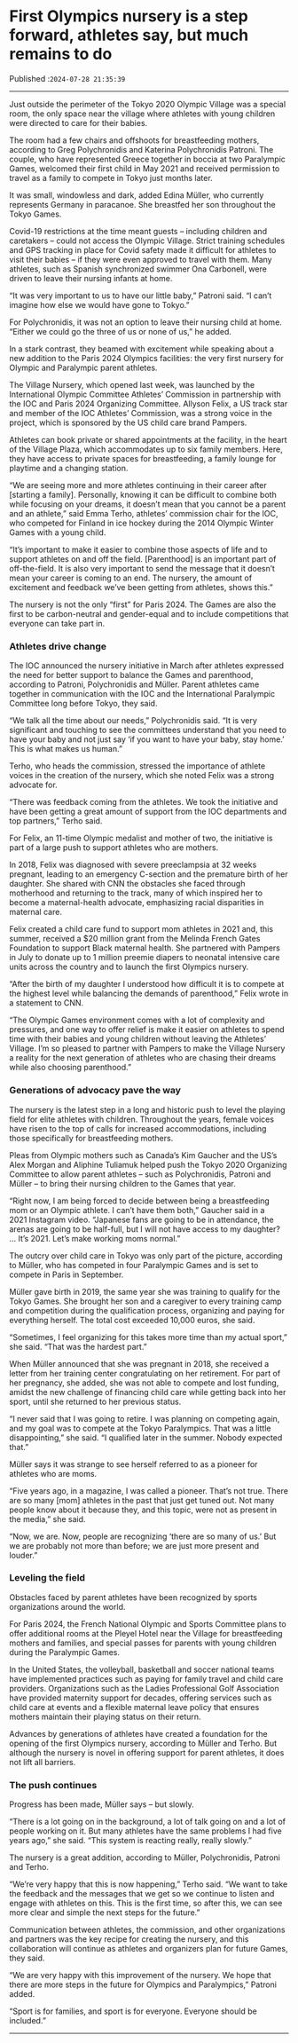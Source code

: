 # First Olympics nursery is a step forward, athletes say, but much remains to do

Published :`2024-07-28 21:35:39`

---

Just outside the perimeter of the Tokyo 2020 Olympic Village was a special room, the only space near the village where athletes with young children were directed to care for their babies.

The room had a few chairs and offshoots for breastfeeding mothers, according to Greg Polychronidis and Katerina Polychronidis Patroni. The couple, who have represented Greece together in boccia at two Paralympic Games, welcomed their first child in May 2021 and received permission to travel as a family to compete in Tokyo just months later.

It was small, windowless and dark, added Edina Müller, who currently represents Germany in paracanoe. She breastfed her son throughout the Tokyo Games.

Covid-19 restrictions at the time meant guests – including children and caretakers – could not access the Olympic Village. Strict training schedules and GPS tracking in place for Covid safety made it difficult for athletes to visit their babies – if they were even approved to travel with them. Many athletes, such as Spanish synchronized swimmer Ona Carbonell, were driven to leave their nursing infants at home.

“It was very important to us to have our little baby,” Patroni said. “I can’t imagine how else we would have gone to Tokyo.”

For Polychronidis, it was not an option to leave their nursing child at home. “Either we could go the three of us or none of us,” he added.

In a stark contrast, they beamed with excitement while speaking about a new addition to the Paris 2024 Olympics facilities: the very first nursery for Olympic and Paralympic parent athletes.

The Village Nursery, which opened last week, was launched by the International Olympic Committee Athletes’ Commission in partnership with the IOC and Paris 2024 Organizing Committee. Allyson Felix, a US track star and member of the IOC Athletes’ Commission, was a strong voice in the project, which is sponsored by the US child care brand Pampers.

Athletes can book private or shared appointments at the facility, in the heart of the Village Plaza, which accommodates up to six family members. Here, they have access to private spaces for breastfeeding, a family lounge for playtime and a changing station.

“We are seeing more and more athletes continuing in their career after [starting a family]. Personally, knowing it can be difficult to combine both while focusing on your dreams, it doesn’t mean that you cannot be a parent and an athlete,” said Emma Terho, athletes’ commission chair for the IOC, who competed for Finland in ice hockey during the 2014 Olympic Winter Games with a young child.

“It’s important to make it easier to combine those aspects of life and to support athletes on and off the field. [Parenthood] is an important part of off-the-field. It is also very important to send the message that it doesn’t mean your career is coming to an end. The nursery, the amount of excitement and feedback we’ve been getting from athletes, shows this.”

The nursery is not the only “first” for Paris 2024. The Games are also the first to be carbon-neutral and gender-equal and to include competitions that everyone can take part in.

### Athletes drive change

The IOC announced the nursery initiative in March after athletes expressed the need for better support to balance the Games and parenthood, according to Patroni, Polychronidis and Müller. Parent athletes came together in communication with the IOC and the International Paralympic Committee long before Tokyo, they said.

“We talk all the time about our needs,” Polychronidis said. “It is very significant and touching to see the committees understand that you need to have your baby and not just say ‘if you want to have your baby, stay home.’ This is what makes us human.”

Terho, who heads the commission, stressed the importance of athlete voices in the creation of the nursery, which she noted Felix was a strong advocate for.

“There was feedback coming from the athletes. We took the initiative and have been getting a great amount of support from the IOC departments and top partners,” Terho said.

For Felix, an 11-time Olympic medalist and mother of two, the initiative is part of a large push to support athletes who are mothers.

In 2018, Felix was diagnosed with severe preeclampsia at 32 weeks pregnant, leading to an emergency C-section and the premature birth of her daughter. She shared with CNN the obstacles she faced through motherhood and returning to the track, many of which inspired her to become a maternal-health advocate, emphasizing racial disparities in maternal care.

Felix created a child care fund to support mom athletes in 2021 and, this summer, received a $20 million grant from the Melinda French Gates Foundation to support Black maternal health. She partnered with Pampers in July to donate up to 1 million preemie diapers to neonatal intensive care units across the country and to launch the first Olympics nursery.

“After the birth of my daughter I understood how difficult it is to compete at the highest level while balancing the demands of parenthood,” Felix wrote in a statement to CNN.

“The Olympic Games environment comes with a lot of complexity and pressures, and one way to offer relief is make it easier on athletes to spend time with their babies and young children without leaving the Athletes’ Village. I’m so pleased to partner with Pampers to make the Village Nursery a reality for the next generation of athletes who are chasing their dreams while also choosing parenthood.”

### Generations of advocacy pave the way

The nursery is the latest step in a long and historic push to level the playing field for elite athletes with children. Throughout the years, female voices have risen to the top of calls for increased accommodations, including those specifically for breastfeeding mothers.

Pleas from Olympic mothers such as Canada’s Kim Gaucher and the US’s Alex Morgan and Aliphine Tuliamuk helped push the Tokyo 2020 Organizing Committee to allow parent athletes – such as Polychronidis, Patroni and Müller – to bring their nursing children to the Games that year.

“Right now, I am being forced to decide between being a breastfeeding mom or an Olympic athlete. I can’t have them both,” Gaucher said in a 2021 Instagram video. “Japanese fans are going to be in attendance, the arenas are going to be half-full, but I will not have access to my daughter? … It’s 2021. Let’s make working moms normal.”

The outcry over child care in Tokyo was only part of the picture, according to Müller, who has competed in four Paralympic Games and is set to compete in Paris in September.

Müller gave birth in 2019, the same year she was training to qualify for the Tokyo Games. She brought her son and a caregiver to every training camp and competition during the qualification process, organizing and paying for everything herself. The total cost exceeded 10,000 euros, she said.

“Sometimes, I feel organizing for this takes more time than my actual sport,” she said. “That was the hardest part.”

When Müller announced that she was pregnant in 2018, she received a letter from her training center congratulating on her retirement. For part of her pregnancy, she added, she was not able to compete and lost funding, amidst the new challenge of financing child care while getting back into her sport, until she returned to her previous status.

“I never said that I was going to retire. I was planning on competing again, and my goal was to compete at the Tokyo Paralympics. That was a little disappointing,” she said. “I qualified later in the summer. Nobody expected that.”

Müller says it was strange to see herself referred to as a pioneer for athletes who are moms.

“Five years ago, in a magazine, I was called a pioneer. That’s not true. There are so many [mom] athletes in the past that just get tuned out. Not many people know about it because they, and this topic, were not as present in the media,” she said.

“Now, we are. Now, people are recognizing ‘there are so many of us.’ But we are probably not more than before; we are just more present and louder.”

### Leveling the field

Obstacles faced by parent athletes have been recognized by sports organizations around the world.

For Paris 2024, the French National Olympic and Sports Committee plans to offer additional rooms at the Pleyel Hotel near the Village for breastfeeding mothers and families, and special passes for parents with young children during the Paralympic Games.

In the United States, the volleyball, basketball and soccer national teams have implemented practices such as paying for family travel and child care providers. Organizations such as the Ladies Professional Golf Association have provided maternity support for decades, offering services such as child care at events and a flexible maternal leave policy that ensures mothers maintain their playing status on their return.

Advances by generations of athletes have created a foundation for the opening of the first Olympics nursery, according to Müller and Terho. But although the nursery is novel in offering support for parent athletes, it does not lift all barriers.

### The push continues

Progress has been made, Müller says – but slowly.

“There is a lot going on in the background, a lot of talk going on and a lot of people working on it. But many athletes have the same problems I had five years ago,” she said. “This system is reacting really, really slowly.”

The nursery is a great addition, according to Müller, Polychronidis, Patroni and Terho.

“We’re very happy that this is now happening,” Terho said. “We want to take the feedback and the messages that we get so we continue to listen and engage with athletes on this. This is the first time, so after this, we can see more clear and simple the next steps for the future.”

Communication between athletes, the commission, and other organizations and partners was the key recipe for creating the nursery, and this collaboration will continue as athletes and organizers plan for future Games, they said.

“We are very happy with this improvement of the nursery. We hope that there are more steps in the future for Olympics and Paralympics,” Patroni added.

“Sport is for families, and sport is for everyone. Everyone should be included.”

---

